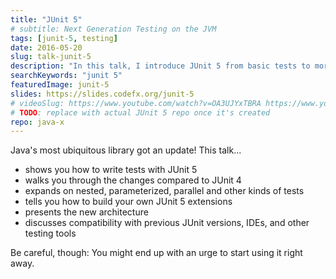 ```yaml
---
title: "JUnit 5"
# subtitle: Next Generation Testing on the JVM
tags: [junit-5, testing]
date: 2016-05-20
slug: talk-junit-5
description: "In this talk, I introduce JUnit 5 from basic tests to more advanced features like nesting, parameterization, parallelization, and extensions. We also discuss its architecture and compatibility with JUnit 4."
searchKeywords: "junit 5"
featuredImage: junit-5
slides: https://slides.codefx.org/junit-5
# videoSlug: https://www.youtube.com/watch?v=OA3UJYxTBRA https://www.youtube.com/watch?v=VfC00bby8XQ
# TODO: replace with actual JUnit 5 repo once it's created
repo: java-x
---
```


Java's most ubiquitous library got an update! This talk...

* shows you how to write tests with JUnit 5
* walks you through the changes compared to JUnit 4
* expands on nested, parameterized, parallel and other kinds of tests
* tells you how to build your own JUnit 5 extensions
* presents the new architecture
* discusses compatibility with previous JUnit versions, IDEs, and other testing tools

Be careful, though:
You might end up with an urge to start using it right away.

<!--
## Pitch

Since fall of 2015 a small, dedicated team has been working on the next version of Java's most ubiquitous project.
A general availability release was made on September 10th, 2017.
This is the next generation of testing in Java (and maybe even the JVM as a whole).

This talk is based on an [ongoing series of articles I am publishing on my blog](http://blog.codefx.org/tag/junit-5). I already held it at various conferences.
-->
